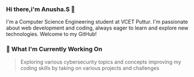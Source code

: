 ### Hi there,i'm Anusha.S 👋
I'm a Computer Science Engineering student at VCET Puttur. I'm passionate about web development and coding, always eager to learn and explore new technologies. Welcome to my GitHub!

### 🔭 What I'm Currently Working On
>Exploring various cybersecurity topics and concepts
>improving my coding skills by taking on various projects and challenges

